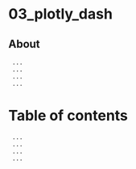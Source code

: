 # 03_plotly_dash

## About

     ...
     ...
     ...
     ...

# Table of contents

     ...
     ...
     ...
     ...
